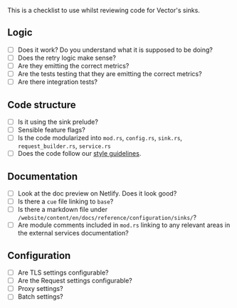 This is a checklist to use whilst reviewing code for Vector's sinks.

## Logic

- [ ] Does it work? Do you understand what it is supposed to be doing?
- [ ] Does the retry logic make sense?
- [ ] Are they emitting the correct metrics?
- [ ] Are the tests testing that they are emitting the correct metrics?
- [ ] Are there integration tests?

## Code structure

- [ ] Is it using the sink prelude?
- [ ] Sensible feature flags?
- [ ] Is the code modularized into `mod.rs`, `config.rs`, `sink.rs`,  `request_builder.rs`, `service.rs`
- [ ] Does the code follow our [style guidelines].

## Documentation

- [ ] Look at the doc preview on Netlify. Does it look good? 
- [ ] Is there a `cue` file linking to `base`?
- [ ] Is there a markdown file under `/website/content/en/docs/reference/configuration/sinks/`?
- [ ] Are module comments included in `mod.rs` linking to any relevant areas in the external services documentation?

## Configuration

- [ ] Are TLS settings configurable?
- [ ] Are the Request settings configurable?
- [ ] Proxy settings?
- [ ] Batch settings?

[style guidelines]: https://github.com/vectordotdev/vector/blob/master/STYLE.md